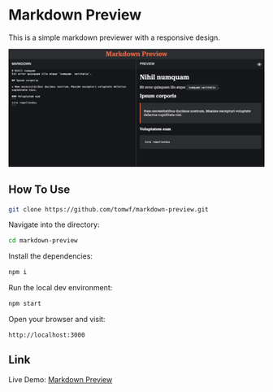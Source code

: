 # Markdown Preview

This is a simple markdown previewer with a responsive design.

![](./public/screenshot.png)

## How To Use

```bash
git clone https://github.com/tomwf/markdown-preview.git
```
Navigate into the directory:
```bash
cd markdown-preview
```
Install the dependencies:
```bash
npm i
```
Run the local dev environment:
```bash
npm start
```
Open your browser and visit:
```
http://localhost:3000
```

## Link

Live Demo: [Markdown Preview](https://tomwf-markdown.vercel.app/)
